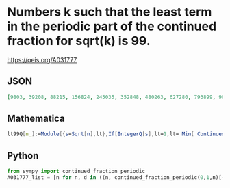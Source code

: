 # Numbers k such that the least term in the periodic part of the continued fraction for sqrt\(k\) is 99\.
https://oeis.org/A031777
## JSON
```JSON
[9803, 39208, 88215, 156824, 245035, 352848, 480263, 627280, 793899, 980120, 1185943, 1411368, 1656395, 1921024, 2205255, 2509088, 2832523, 3175560, 3538199, 3920440, 4322283, 4743728, 5184775, 5645424, 6125675, 6625528, 7144983, 7684040]
```
## Mathematica
```Mathematica
lt99Q[n_]:=Module[{s=Sqrt[n],lt},If[IntegerQ[s],lt=1,lt= Min[ ContinuedFraction[ s][[2]]]];lt==99]; Select[Range[8000000],lt99Q] (* _Harvey P. Dale_, Apr 20 2013 *)
```
## Python
```Python
from sympy import continued_fraction_periodic
A031777_list = [n for n, d in ((n, continued_fraction_periodic(0,1,n)[-1]) for n in range(1,10**5)) if isinstance(d, list) and min(d) == 99] # _Chai Wah Wu_, Jun 10 2017
```
